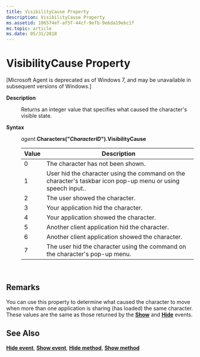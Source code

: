 ```yaml
---
title: VisibilityCause Property
description: VisibilityCause Property
ms.assetid: 106574ef-af5f-44cf-9efb-9e6da19ebc1f
ms.topic: article
ms.date: 05/31/2018
---
```


# VisibilityCause Property

\[Microsoft Agent is deprecated as of Windows 7, and may be unavailable in subsequent versions of Windows.\]

<dl> <dt>

<span id="Description"></span><span id="description"></span><span id="DESCRIPTION"></span>**Description**
</dt> <dd>

Returns an integer value that specifies what caused the character's visible state.

</dd> <dt>

<span id="Syntax"></span><span id="syntax"></span><span id="SYNTAX"></span>**Syntax**
</dt> <dd>

*agent*.**Characters("***CharacterID***").VisibilityCause**



| Value | Description                                                                                                  |
|-------|--------------------------------------------------------------------------------------------------------------|
| 0     | The character has not been shown.                                                                            |
| 1     | User hid the character using the command on the character's taskbar icon pop-up menu or using speech input.. |
| 2     | The user showed the character.                                                                               |
| 3     | Your application hid the character.                                                                          |
| 4     | Your application showed the character.                                                                       |
| 5     | Another client application hid the character.                                                                |
| 6     | Another client application showed the character.                                                             |
| 7     | The user hid the character using the command on the character's pop-up menu.                                 |



 

</dd> </dl>

## Remarks

You can use this property to determine what caused the character to move when more than one application is sharing (has loaded) the same character. These values are the same as those returned by the [**Show**](show-event.md) and [**Hide**](hide-event.md) events.

## See Also

[**Hide event**](hide-event.md), [**Show event**](show-event.md), [**Hide method**](hide-method.md), [**Show method**](show-method.md)


 

 




